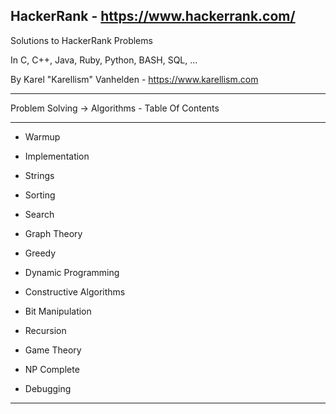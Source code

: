 ## HackerRank - https://www.hackerrank.com/

Solutions to HackerRank Problems

In C, C++, Java, Ruby, Python, BASH, SQL, ...

By Karel "Karellism" Vanhelden - https://www.karellism.com

---

Problem Solving -> Algorithms - Table Of Contents

---

- Warmup

- Implementation

- Strings

- Sorting

- Search

- Graph Theory

- Greedy

- Dynamic Programming

- Constructive Algorithms

- Bit Manipulation

- Recursion

- Game Theory

- NP Complete

- Debugging

---

